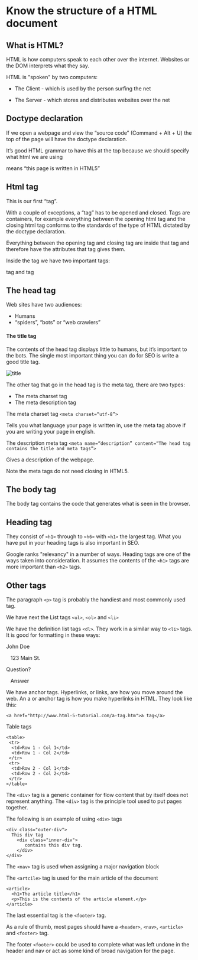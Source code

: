 # Know the structure of a HTML document

## What is HTML?

HTML is how computers speak to each other over the internet. Websites or the DOM interprets what they say.

HTML is "spoken" by two computers:

* The Client - which is used by the person surfing the net

* The Server - which stores and distributes websites over the net

## Doctype declaration

If we open a webpage and view the “source code” (Command + Alt + U) the top of the page will have the doctype declaration.

It’s good HTML grammar to have this at the top because we should specify what html we are using

<!DOCTYPE html> means “this page is written in HTML5”

## Html tag

This is our first “tag”.

With a couple of exceptions, a “tag” has to be opened and closed. Tags are containers, for example everything between the opening html tag <html> and the closing html tag </html> conforms to the standards of the type of HTML dictated by the doctype declaration.

Everything between the opening tag and closing tag are inside that tag and therefore have the attributes that tag gives them.

Inside the <html> tag we have two important tags:
<head> tag and <body> tag

## The head tag

Web sites have two audiences:
*	Humans
*	“spiders”, “bots” or “web crawlers”

#### The title tag

The contents of the head tag displays little to humans, but it’s important to the bots. The single most important thing you can do for SEO is write a good title tag.

![title](http://www.html-5-tutorial.com/images/title-tag-in-search-results.gif)

The other tag that go in the head tag is the meta tag, there are two types:

* The meta charset tag
* The meta description tag

The meta charset tag ``<meta charset=“utf-8”>``

Tells you what language your page is written in, use the meta tag above if you are writing your page in english.

The description meta tag ``<meta name=“description” content=“The head tag contains the title and meta tags”>``

Gives a description of the webpage.

Note the meta tags do not need closing in HTML5.

## The body tag

The body tag contains the code that generates what is seen in the browser.

## Heading tag

They consist of `<h1>` through to `<h6>` with `<h1>` the largest tag. What you have put in your heading tags is also important in SEO.

Google ranks "relevancy" in a number of ways. Heading tags are one of the ways taken into consideration. It assumes the contents of the `<h1>` tags are more important than `<h2>` tags.

## Other tags

The paragraph `<p>` tag is probably the handiest and most commonly used tag.

We have next the List tags `<ul>`, `<ol>` and `<li>`

We have the definition list tags `<dl>`. They work in a similar way to `<li>` tags. It is good for formatting in these ways:

John Doe

&nbsp;&nbsp;&nbsp;123 Main St.

Question?

&nbsp;&nbsp;&nbsp;Answer

We have anchor tags. Hyperlinks, or links, are how you move around the web. An a or anchor tag is how you make hyperlinks in HTML. They look like this:

`<a href="http://www.html-5-tutorial.com/a-tag.htm">a tag</a>`

Table tags

```
<table>
 <tr>
  <td>Row 1 - Col 1</td>
  <td>Row 1 - Col 2</td>
 </tr>
 <tr>
  <td>Row 2 - Col 1</td>
  <td>Row 2 - Col 2</td>
 </tr>
</table>
```

The `<div>` tag is a generic container for flow content that by itself does not represent anything. The `<div>` tag is the principle tool used to put pages together.

The following is an example of using `<div>` tags
```
<div class="outer-div">
  This div tag
    <div class="inner-div">
       contains this div tag.
    </div>
</div>
```

The `<nav>` tag is used when assigning a major navigation block

The `<artcile>` tag is used for the main article of the document

```
<article>
  <h1>The article title</h1>
  <p>This is the contents of the article element.</p>
</article>
```

The last essential tag is the `<footer>` tag.

As a rule of thumb, most pages should have a `<header>`, `<nav>`, `<article>` and `<footer>` tag.

The footer `<footer>` could be used to complete what was left undone in the header and nav or act as some kind of broad navigation for the page.
